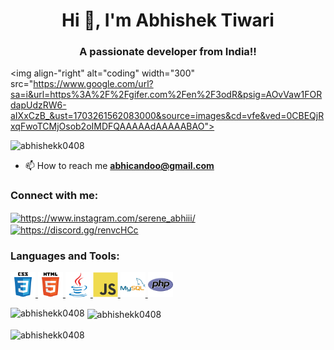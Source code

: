 <h1 align="center">Hi 👋, I'm Abhishek Tiwari</h1>
<h3 align="center">A passionate developer from India!!</h3>

<img align-"right" alt="coding" width="300" src="https://www.google.com/url?sa=i&url=https%3A%2F%2Fgifer.com%2Fen%2F3odR&psig=AOvVaw1FORdapUdzRW6-aIXxCzB_&ust=1703261562083000&source=images&cd=vfe&ved=0CBEQjRxqFwoTCMjOsob2oIMDFQAAAAAdAAAAABAO">

<p align="left"> <img src="https://komarev.com/ghpvc/?username=abhishekk0408&label=Profile%20views&color=0e75b6&style=flat" alt="abhishekk0408" /> </p>

- 📫 How to reach me **abhicandoo@gmail.com**

<h3 align="left">Connect with me:</h3>
<p align="left">
<a href="https://instagram.com/https://www.instagram.com/serene_abhiii/" target="blank"><img align="center" src="https://raw.githubusercontent.com/rahuldkjain/github-profile-readme-generator/master/src/images/icons/Social/instagram.svg" alt="https://www.instagram.com/serene_abhiii/" height="30" width="40" /></a>
<a href="https://discord.gg/https://discord.gg/renvcHCc" target="blank"><img align="center" src="https://raw.githubusercontent.com/rahuldkjain/github-profile-readme-generator/master/src/images/icons/Social/discord.svg" alt="https://discord.gg/renvcHCc" height="30" width="40" /></a>
</p>

<h3 align="left">Languages and Tools:</h3>
<p align="left"> <a href="https://www.w3schools.com/css/" target="_blank" rel="noreferrer"> <img src="https://raw.githubusercontent.com/devicons/devicon/master/icons/css3/css3-original-wordmark.svg" alt="css3" width="40" height="40"/> </a> <a href="https://www.w3.org/html/" target="_blank" rel="noreferrer"> <img src="https://raw.githubusercontent.com/devicons/devicon/master/icons/html5/html5-original-wordmark.svg" alt="html5" width="40" height="40"/> </a> <a href="https://www.java.com" target="_blank" rel="noreferrer"> <img src="https://raw.githubusercontent.com/devicons/devicon/master/icons/java/java-original.svg" alt="java" width="40" height="40"/> </a> <a href="https://developer.mozilla.org/en-US/docs/Web/JavaScript" target="_blank" rel="noreferrer"> <img src="https://raw.githubusercontent.com/devicons/devicon/master/icons/javascript/javascript-original.svg" alt="javascript" width="40" height="40"/> </a> <a href="https://www.mysql.com/" target="_blank" rel="noreferrer"> <img src="https://raw.githubusercontent.com/devicons/devicon/master/icons/mysql/mysql-original-wordmark.svg" alt="mysql" width="40" height="40"/> </a> <a href="https://www.php.net" target="_blank" rel="noreferrer"> <img src="https://raw.githubusercontent.com/devicons/devicon/master/icons/php/php-original.svg" alt="php" width="40" height="40"/> </a> </p>

<p><img align="left" src="https://github-readme-stats.vercel.app/api/top-langs?username=abhishekk0408&show_icons=true&locale=en&layout=compact" alt="abhishekk0408" /></p>

<p>&nbsp;<img align="center" src="https://github-readme-stats.vercel.app/api?username=abhishekk0408&show_icons=true&locale=en" alt="abhishekk0408" /></p>

<p><img align="center" src="https://github-readme-streak-stats.herokuapp.com/?user=abhishekk0408&" alt="abhishekk0408" /></p>
